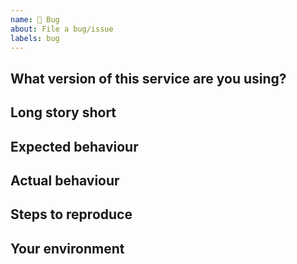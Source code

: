 ```yaml
---
name: 🐛 Bug
about: File a bug/issue
labels: bug
---
```


## What version of this service are you using?




<!--
Different ways are possible. 
If you have the service open in o²S²PARC, the service version can be found under the "More Options" menu: 
-->
## Long story short

<!-- Please describe your problem and why the fix is important. -->

## Expected behaviour

<!-- What is the behaviour you expect? -->

## Actual behaviour

<!-- What's actually happening? -->

## Steps to reproduce

<!-- Please describe steps to reproduce the issue.
     If you have a script that does that please include it here within
     markdown code markup -->

## Your environment

<!-- Describe the environment you have that lead to your issue.
     This includes aiohttp version, OS, proxy server and other bits that
     are related to your case.

     IMPORTANT: aiohttp is both server framework and client library.
     For getting rid of confusing please put 'server', 'client' or 'both'
     word here.
     -->
